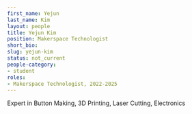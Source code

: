 ```yaml
---
first_name: Yejun
last_name: Kim
layout: people
title: Yejun Kim
position: Makerspace Technologist
short_bio:
slug: yejun-kim
status: not_current
people-category:
- student
roles:
- Makerspace Technologist, 2022-2025
---
```


Expert in Button Making, 3D Printing, Laser Cutting, Electronics